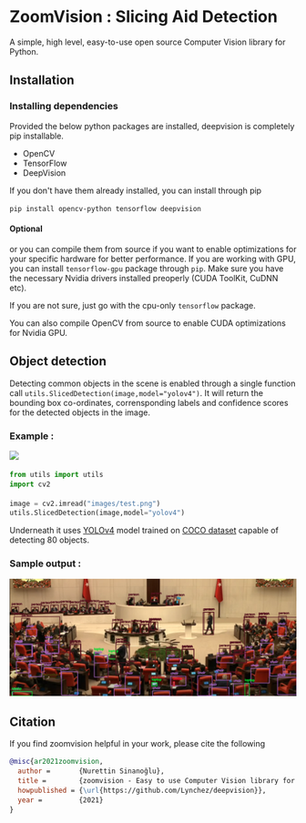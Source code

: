 # ZoomVision : Slicing Aid Detection
A simple, high level, easy-to-use open source Computer Vision library for Python.

## Installation

### Installing dependencies

Provided the below python packages are installed, deepvision is completely pip installable.

* OpenCV
* TensorFlow
* DeepVision

If you don't have them already installed, you can install through pip

`pip install opencv-python tensorflow deepvision` 

#### Optional
or you can compile them from source if you want to enable optimizations for your specific hardware for better performance.
If you are working with GPU, you can install `tensorflow-gpu` package through `pip`. Make sure you have the necessary Nvidia drivers  installed preoperly (CUDA ToolKit, CuDNN etc). 

If you are not sure, just go with the cpu-only `tensorflow` package.

You can also compile OpenCV from source to enable CUDA optimizations for Nvidia GPU.

## Object detection 
Detecting common objects in the scene is enabled through a single function call `utils.SlicedDetection(image,model="yolov4")`. It will return the bounding box co-ordinates, corrensponding labels and confidence scores for the detected objects in the image.

### Example :

![](images/detect.gif)

```python
from utils import utils
import cv2

image = cv2.imread("images/test.png")
utils.SlicedDetection(image,model="yolov4")
```
Underneath it uses [YOLOv4](https://github.com/AlexeyAB/darknet) model trained on [COCO dataset](http://cocodataset.org/) capable of detecting 80 objects.

### Sample output :

![](images/result.png)

## Citation
If you find zoomvision helpful in your work, please cite the following
```BibTex
@misc{ar2021zoomvision,
  author =       {Nurettin Sinanoğlu},
  title =        {zoomvision - Easy to use Computer Vision library for Python},
  howpublished = {\url{https://github.com/Lynchez/deepvision}},
  year =         {2021}
}
```

